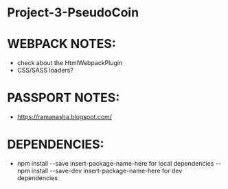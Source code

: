 # Project-3-PseudoCoin 

# WEBPACK NOTES: 
- check about the HtmlWebpackPlugin 
- CSS/SASS loaders? 

# PASSPORT NOTES: 
- https://ramanasha.blogspot.com/

# DEPENDENCIES: 
- npm install --save insert-package-name-here for local dependencies
--npm install --save-dev insert-package-name-here for dev dependencies
